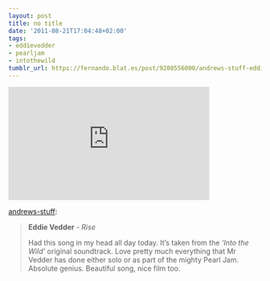 ```yaml
---
layout: post
title: no title
date: '2011-08-21T17:04:48+02:00'
tags:
- eddievedder
- pearljam
- intothewild
tumblr_url: https://fernando.blat.es/post/9208556000/andrews-stuff-eddie-vedder-rise-had-this
---
```

<iframe width="400" height="225" id="youtube_iframe" src="https://www.youtube.com/embed/32Js2Ef5Ojg?feature=oembed&amp;enablejsapi=1&amp;origin=https://safe.txmblr.com&amp;wmode=opaque" frameborder="0" allow="accelerometer; autoplay; encrypted-media; gyroscope; picture-in-picture" allowfullscreen></iframe>  

[andrews-stuff](http://andrews-stuff.tumblr.com/post/6660223581):

> **Eddie Vedder** - _Rise_
> 
> Had this song in my head all day today. It’s taken from the _‘Into the Wild’_ original soundtrack. Love pretty much everything that Mr Vedder has done either solo or as part of the mighty Pearl Jam. Absolute genius. Beautiful song, nice film too.
